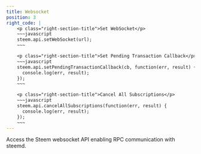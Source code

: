 ```yaml
---
title: Websocket
position: 3
right_code: |
    <p class="right-section-title">Set WebSocket</p>
    ~~~javascript
    steem.api.setWebSocket(url);
    ~~~

    <p class="right-section-title">Set Pending Transaction Callback</p>
    ~~~javascript
    steem.api.setPendingTransactionCallback(cb, function(err, result) {
      console.log(err, result);
    });
    ~~~

    <p class="right-section-title">Cancel All Subscriptions</p>
    ~~~javascript
    steem.api.cancelAllSubscriptions(function(err, result) {
      console.log(err, result);
    });
    ~~~
---
```


Access the Steem websocket API enabling RPC communication with steemd.
